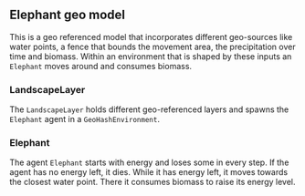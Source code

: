 ## Elephant geo model
This is a geo referenced model that incorporates different geo-sources like water points, a fence that bounds the movement area, the precipitation over time and biomass. Within an environment that is shaped by these inputs an `Elephant` moves around and consumes biomass.    

### LandscapeLayer
The `LandscapeLayer` holds different geo-referenced layers and spawns the `Elephant` agent in a `GeoHashEnvironment`.

### Elephant
The agent `Elephant` starts with energy and loses some in every step. If the agent has no energy left, it dies. While it has energy left, it moves towards the closest water point. There it consumes biomass to raise its energy level.